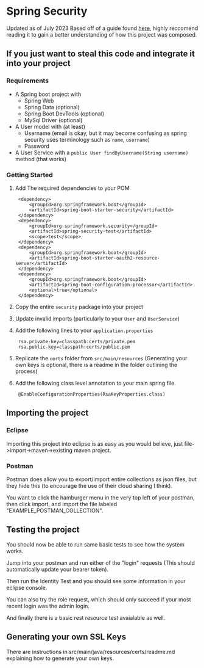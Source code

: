 # Spring Security
Updated as of July 2023
Based off of a guide found [here](https://www.danvega.dev/blog/2022/09/06/spring-security-jwt/), highly reccomend reading it to gain a better understanding of how this project was composed.

## If you just want to steal this code and integrate it into your project

### Requirements

- A Spring boot project with
    - Spring Web
    - Spring Data (optional)
    - Spring Boot DevTools (optional)
    - MySql Driver (optional)
 - A User model with (at least)
   - Username (email is okay, but it may become confusing as spring security uses terminology such as `name`, `username`)
   - Password
- A User Service with a `public User findByUsername(String username)` method (that works)

### Getting Started

1. Add The required dependencies to your POM

		<dependency>
			<groupId>org.springframework.boot</groupId>
			<artifactId>spring-boot-starter-security</artifactId>
		</dependency>
		<dependency>
			<groupId>org.springframework.security</groupId>
			<artifactId>spring-security-test</artifactId>
			<scope>test</scope>
		</dependency>
		<dependency>
			<groupId>org.springframework.boot</groupId>
			<artifactId>spring-boot-starter-oauth2-resource-server</artifactId>
		</dependency>
		<dependency>
			<groupId>org.springframework.boot</groupId>
			<artifactId>spring-boot-configuration-processor</artifactId>
			<optional>true</optional>
		</dependency>
2. Copy the entire `security` package into your project
3. Update invalid imports (particularly to your `User` and `UserService`)
4. Add the following lines to your `application.properties`

        rsa.private-key=classpath:certs/private.pem
        rsa.public-key=classpath:certs/public.pem
3. Replicate the `certs` folder from `src/main/resources` (Generating your own keys is optional, there is a readme in the folder outlining the process)
4. Add the following class level annotation to your main spring file.

        @EnableConfigurationProperties(RsaKeyProperties.class)


## Importing the project

### Eclipse

Importing this project into eclipse is as easy as you would believe, just file->import->maven->existing maven project.

### Postman

Postman does allow you to export/import entire collections as json files, but they hide this (to encourage the use of their cloud sharing I think). 

You want to click the hamburger menu in the very top left of your postman, then click import, and import the file labeled "EXAMPLE_POSTMAN_COLLECTION".

## Testing the project

You should now be able to run same basic tests to see how the system works. 

Jump into your postman and run either of the "login" requests (This should automatically update your bearer token).

Then run the Identity Test and you should see some information in your eclipse console.

You can also try the role request, which should only succeed if your most recent login was the admin login.

And finally there is a basic rest resource test avaialable as well.

## Generating your own SSL Keys

There are instructions in src/main/java/resources/certs/readme.md explaining how to generate your own keys.